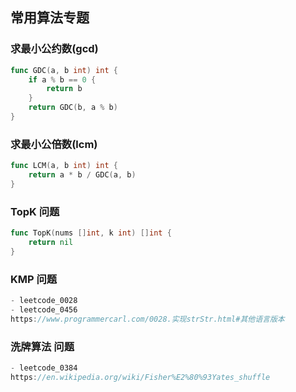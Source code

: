 ## 常用算法专题
### 求最小公约数(gcd)
```go
func GDC(a, b int) int {
	if a % b == 0 {
		return b
	}
	return GDC(b, a % b)
}
```
### 求最小公倍数(lcm)
```go
func LCM(a, b int) int {
	return a * b / GDC(a, b)
}
```

### TopK 问题
```go
func TopK(nums []int, k int) []int {
	return nil
}
```

### KMP 问题
```go
- leetcode_0028
- leetcode_0456
https://www.programmercarl.com/0028.实现strStr.html#其他语言版本
```

### 洗牌算法 问题
```go
- leetcode_0384
https://en.wikipedia.org/wiki/Fisher%E2%80%93Yates_shuffle
```